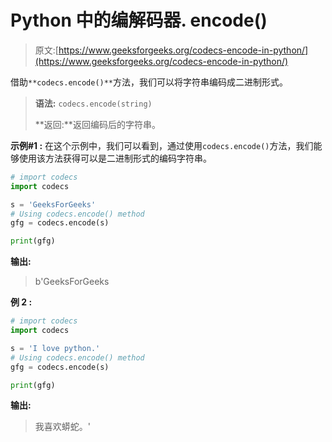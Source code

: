 # Python 中的编解码器. encode()

> 原文:[https://www.geeksforgeeks.org/codecs-encode-in-python/](https://www.geeksforgeeks.org/codecs-encode-in-python/)

借助`**codecs.encode()**`方法，我们可以将字符串编码成二进制形式。

> **语法:** `codecs.encode(string)`
> 
> **返回:**返回编码后的字符串。

**示例#1 :**
在这个示例中，我们可以看到，通过使用`codecs.encode()`方法，我们能够使用该方法获得可以是二进制形式的编码字符串。

```py
# import codecs
import codecs

s = 'GeeksForGeeks'
# Using codecs.encode() method
gfg = codecs.encode(s)

print(gfg)
```

**输出:**

> b'GeeksForGeeks

**例 2 :**

```py
# import codecs
import codecs

s = 'I love python.'
# Using codecs.encode() method
gfg = codecs.encode(s)

print(gfg)
```

**输出:**

> 我喜欢蟒蛇。'